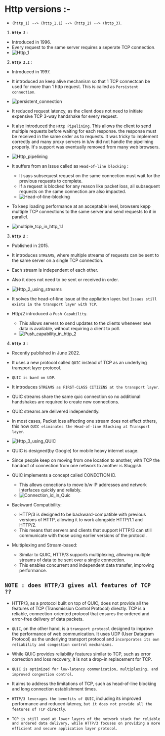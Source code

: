 # Http versions :-
- `(http_1) --> (http_1.1) --> (http_2) --> (http_3)`.

1. ***`Http 1`*** :
- Introduced in 1996.
- Every request to the same server requires a seperate TCP connection.
- ![Http_1](../../Image/http_1.png)

2. ***`Http 1.1`*** :
- Introduced in 1997.
- It introduced an keep alive mechanism so that 1 TCP connectcan be used for more than 1 http request. This is called as `Persistent connection`.
- ![persistent_connection](../../Image/Persistent_Http.png)

- It reduced request latency, as the client does not need to initiate expensive TCP 3-way handshake for every request.
- It also introduced the `Http Pipelining`. This allows the client to send multiple requests before waiting for each response. the response must be received in the same order as to requests. It was tricky to implement correctly and many proxy servers in b/w did not handle the pipelining properly. It's support was eventually removed from many web browsers.
- ![Http_pipelining](../../Image/pipelining_http_1_1.png)

- It suffers from an issue called as `Head-of-line blocking` :
    - It says subsequest request on the same connection must wait for the previous requests to complete.
    - If a request is blocked for any reason like packet loss, all subsequent requests on the same connection are also impacted.
    - ![Head-of-line-blocking](../../Image/Head_of_line_blocking_http.png)

- To keep loading performance at an acceptable level, browsers kepp multiple TCP connections to the same server and send requests to it in parallel.
- ![multiple_tcp_in_http_1.1](../../Image/multiple_tcp_http_1_1.png)

3. ***`Http 2`*** :
- Published in 2015.
- It introduces `STREAMS`, where multiple streams of requests can be sent to the same server on a single TCP connection.
- Each stream is independent of each other.
- Also it does not need to be sent or received in order.
- ![Http_2_using_streams](../../Image/http_2_streams.png)

- It solves the head-of-line issue at the appliation layer. but `Issues still exists in the transport layer with TCP`.
- Http/2 introduced a `Push Capability`.
    - This allows servers to send updates to the clients whenever new data is available, without requiring a client to poll.
    - ![Push_capability_in_http_2](../../Image/push_capability_http_2.png)

4. ***`Http 3`*** :
- Recently published in June 2022.
- It uses a new protocol called `QUIC` instead of TCP as an underlying transport layer protocol.
- `QUIC is baed on UDP`.
- It introduces `STREAMS as FIRST-CLASS CITIZENS at the transport layer`.
- QUIC streams share the same quic connection so no additional handshakes are required to create new connections.
- QUIC streams are delivered independently.
- In most cases, Packet loss affecting one stream does not effect others, this how `QUIC eliminates the Head-of-line Blocking at Transport layer`.
- ![Http_3_using_QUIC](../../Image/Http_3.png)

- QUIC is designed(by Google) for mobile heavy internet usage.
- Since people keep on moving from one location to another, with TCP the handoof of connection from one network to another is Sluggish.
- QUIC implements a concept called CONECTION ID.
    - This allows conections to move b/w IP addresses and network interfaces quickly and reliably.
    - ![Connection_id_in_Quic](../../Image/Connection_ID_in_QUIC.png)

- Backward Compatibility:
    - HTTP/3 is designed to be backward-compatible with previous versions of HTTP, allowing it to work alongside HTTP/1.1 and HTTP/2. 
    - This means that servers and clients that support HTTP/3 can still communicate with those using earlier versions of the protocol.
- Multiplexing and Stream-based: 
    - Similar to QUIC, HTTP/3 supports multiplexing, allowing multiple streams of data to be sent over a single connection. 
    - This enables concurrent and independent data transfer, improving performance.

## `NOTE : does HTTP/3 gives all features of TCP ??`
- HTTP/3, as a protocol built on top of QUIC, does not provide all the features of TCP (Transmission Control Protocol) directly. TCP is a reliable, connection-oriented protocol that ensures the ordered and error-free delivery of data packets.

- `QUIC`, on the other hand, is a `transport protocol` designed to improve the performance of web communication. It uses UDP (User Datagram Protocol) as the underlying transport protocol and `incorporates its own reliability and congestion control mechanisms`.

- While QUIC provides reliability features similar to TCP, such as error correction and loss recovery, it is not a drop-in replacement for TCP. 
- `QUIC is optimized for low-latency communication, multiplexing, and improved congestion control`.

- It aims to address the limitations of TCP, such as head-of-line blocking and long connection establishment times.

- `HTTP/3 leverages the benefits of QUIC`, including its improved performance and reduced latency, `but it does not provide all the features of TCP directly`.

- `TCP is still used at lower layers of the network stack for reliable and ordered data delivery, while HTTP/3 focuses on providing a more efficient and secure application layer protocol`.